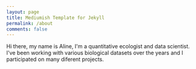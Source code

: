```yaml
---
layout: page
title: Mediumish Template for Jekyll
permalink: /about
comments: false
---
```


<div class="row justify-content-between">
<div class="col-md-8 pr-5">

<p>Hi there,
my name is Aline, I'm a quantitative ecologist and data scientist. I've been working with various biological datasets over the years and I participated on many diferent projects.  
</p>


</div>


</div>

